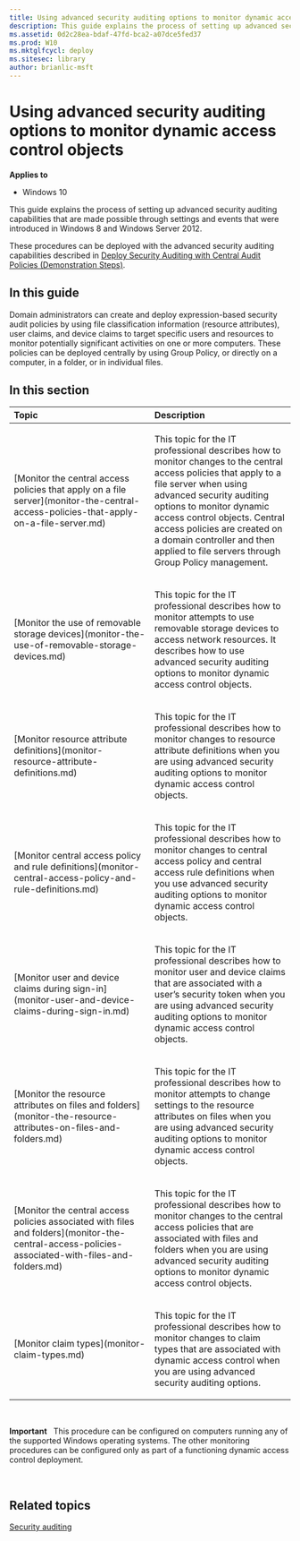 ```yaml
---
title: Using advanced security auditing options to monitor dynamic access control objects (Windows 10)
description: This guide explains the process of setting up advanced security auditing capabilities that are made possible through settings and events that were introduced in Windows 8 and Windows Server 2012.
ms.assetid: 0d2c28ea-bdaf-47fd-bca2-a07dce5fed37
ms.prod: W10
ms.mktglfcycl: deploy
ms.sitesec: library
author: brianlic-msft
---
```


# Using advanced security auditing options to monitor dynamic access control objects


**Applies to**

-   Windows 10

This guide explains the process of setting up advanced security auditing capabilities that are made possible through settings and events that were introduced in Windows 8 and Windows Server 2012.

These procedures can be deployed with the advanced security auditing capabilities described in [Deploy Security Auditing with Central Audit Policies (Demonstration Steps)](http://technet.microsoft.com/library/hh831542.aspx).

## In this guide


Domain administrators can create and deploy expression-based security audit policies by using file classification information (resource attributes), user claims, and device claims to target specific users and resources to monitor potentially significant activities on one or more computers. These policies can be deployed centrally by using Group Policy, or directly on a computer, in a folder, or in individual files.

## In this section


<table>
<colgroup>
<col width="50%" />
<col width="50%" />
</colgroup>
<thead>
<tr class="header">
<th align="left">Topic</th>
<th align="left">Description</th>
</tr>
</thead>
<tbody>
<tr class="odd">
<td align="left"><p>[Monitor the central access policies that apply on a file server](monitor-the-central-access-policies-that-apply-on-a-file-server.md)</p></td>
<td align="left"><p>This topic for the IT professional describes how to monitor changes to the central access policies that apply to a file server when using advanced security auditing options to monitor dynamic access control objects. Central access policies are created on a domain controller and then applied to file servers through Group Policy management.</p></td>
</tr>
<tr class="even">
<td align="left"><p>[Monitor the use of removable storage devices](monitor-the-use-of-removable-storage-devices.md)</p></td>
<td align="left"><p>This topic for the IT professional describes how to monitor attempts to use removable storage devices to access network resources. It describes how to use advanced security auditing options to monitor dynamic access control objects.</p></td>
</tr>
<tr class="odd">
<td align="left"><p>[Monitor resource attribute definitions](monitor-resource-attribute-definitions.md)</p></td>
<td align="left"><p>This topic for the IT professional describes how to monitor changes to resource attribute definitions when you are using advanced security auditing options to monitor dynamic access control objects.</p></td>
</tr>
<tr class="even">
<td align="left"><p>[Monitor central access policy and rule definitions](monitor-central-access-policy-and-rule-definitions.md)</p></td>
<td align="left"><p>This topic for the IT professional describes how to monitor changes to central access policy and central access rule definitions when you use advanced security auditing options to monitor dynamic access control objects.</p></td>
</tr>
<tr class="odd">
<td align="left"><p>[Monitor user and device claims during sign-in](monitor-user-and-device-claims-during-sign-in.md)</p></td>
<td align="left"><p>This topic for the IT professional describes how to monitor user and device claims that are associated with a user’s security token when you are using advanced security auditing options to monitor dynamic access control objects.</p></td>
</tr>
<tr class="even">
<td align="left"><p>[Monitor the resource attributes on files and folders](monitor-the-resource-attributes-on-files-and-folders.md)</p></td>
<td align="left"><p>This topic for the IT professional describes how to monitor attempts to change settings to the resource attributes on files when you are using advanced security auditing options to monitor dynamic access control objects.</p></td>
</tr>
<tr class="odd">
<td align="left"><p>[Monitor the central access policies associated with files and folders](monitor-the-central-access-policies-associated-with-files-and-folders.md)</p></td>
<td align="left"><p>This topic for the IT professional describes how to monitor changes to the central access policies that are associated with files and folders when you are using advanced security auditing options to monitor dynamic access control objects.</p></td>
</tr>
<tr class="even">
<td align="left"><p>[Monitor claim types](monitor-claim-types.md)</p></td>
<td align="left"><p>This topic for the IT professional describes how to monitor changes to claim types that are associated with dynamic access control when you are using advanced security auditing options.</p></td>
</tr>
</tbody>
</table>

 

**Important**  
This procedure can be configured on computers running any of the supported Windows operating systems. The other monitoring procedures can be configured only as part of a functioning dynamic access control deployment.

 

## Related topics


[Security auditing](security-auditing-overview-glbl.md)

 

 





